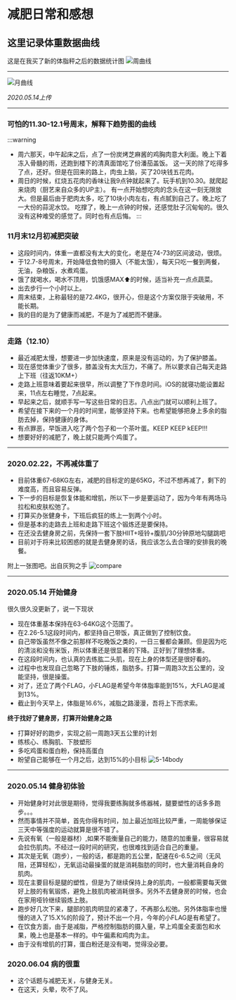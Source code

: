 # 减肥日常和感想


## 这里记录体重数据曲线
这是在我买了新的体脂秤之后的数据统计图
![周曲线](/life/weight_tending.jpg)

---

![月曲线](/life/weight_tending2.jpg)

*2020.05.14上传*

---

### 可怕的11.30-12.1号周末，解释下趋势图的曲线
:::warning
- 周六那天，中午起床之后，点了一份炭烤芝麻酱的鸡胸肉意大利面。晚上下着冻入骨髓的雨，还跑到楼下的清真面馆吃了份潘茄盖饭。
这一天的除了吃得多了点，还好。但是在回来的路上，肉虫上脑，买了20块钱五花肉。
- 周日的时候，红烧五花肉的香味让我9点钟就起来了。玩手机到10.30。就爬起来烧肉（厨艺来自众多的UP主）。
有一点开始想吃肉的念头在这一刻无限放大。但是最后由于肥肉太多，吃了10块小肉左右，有点腻到自己了。晚上吃了一大份的蒜泥水饺。
吃撑了，晚上一点钟的时候，还感觉肚子沉甸甸的。很久没有这种难受的感觉了。同时也有点后悔。
:::

### 11月末12月初减肥突破
- 这段时间内，体重一直都没有太大的变化，老是在74-73的区间波动，很烦。
- 于12.7-8号周末，开始降低食物的摄入（不能太饿），每天只吃一餐到两餐，无油，杂粮饭，水煮鸡蛋。
- 饿了就喝水，喝水不顶用，饥饿感MAX⬆的时候，适当补充一点点蔬菜。
- 出去步行一个小时以上。
- 周末结束，上称最轻的是72.4KG，很开心，但是这个方案仅限于突破用，不能长期。
- 我的目的是为了健康而减肥，不是为了减肥而不健康。

---

### 走路（12.10）
- 最近减肥太慢，想要进一步加快速度，原来是没有运动的，为了保护膝盖。
- 现在感觉体重少了很多，膝盖没有太大压力，不痛了。所以要求自己每天走路上下班（往返10KM+）
- 走路上班意味着要起来很早，所以调整了下作息时间。iOS的就寝功能设置起来，11点左右睡觉，7点起来。
- 早起来之后，就顺手写一写这些日常的日志。八点出门就可以顺利上班了。
- 希望在接下来的一个月的时间里，能够坚持下来。也希望能够把身上多余的脂肪去掉，保持健康的身体。
- 有点罪恶，早饭进入吃了两个包子和一个茶叶蛋。KEEP KEEP kEEP!!!
- 想要好好的减肥了，晚上就只能两个鸡蛋了。

---

### 2020.02.22，不再减体重了
- 目前体重67-68KG左右，减肥的目标定的是65KG，不过不想再减了，剩下的难度高，而且容易反弹。
- 下一步的目标是恢复体能和增肌，所以下一步是要运动了，因为今年有两场马拉松和皮肤松弛了。
- 打算买办张健身卡，下班后疯狂的练上一到两个小时。
- 但是基本的走路去上班和走路下班这个锻炼还是要保持。
- 在还没去健身房之前，先保持一套下肢HIIT+哑铃+腹肌/30分钟原地勾腿跳吧
- 目前对于将来比较困惑的就是去健身房的话，我应该怎么去合理的安排我的晚餐。

附上一张图吧。出自灰狗之手
![compare](/life/change.jpg)

---

### 2020.05.14 开始健身
很久很久没更新了，说一下现状
- 现在体重基本保持在63-64KG这个范围了。
- 在2.26-5.1这段时间内，都坚持自己带饭，真正做到了控制饮食。
- 自己带饭虽然不像之前那样不吃晚饭之类的，一日三餐都会兼顾。但是因为吃的清淡和没有米饭，所以体重还是很显著的下降。正好到了理想体重。
- 在这段时间内，也认真的去练肱二头肌，现在上身的体型还是很好看的。
- 过程中也发现自己忽略了下肢的锤炼，脂肪多。打算一周跑3次五公里的，没能坚持，很是操蛋。
- 对了，还立了两个FLAG，小FLAG是希望今年体脂率能到15%，大FLAG是减到13%。
- 截止到今天早上，体脂是16.6%，减脂之路漫漫，吾将上下而求索。
  
**终于找好了健身房，打算开始健身之路**
- 打算好好的跑步，实现之前一周跑3天五公里的计划
- 练核心、练胸肌、下肢塑形
- 多吃鸡蛋和蛋白粉，保持高蛋白
- 盼望自己能够在一个月之后，达到15%的小目标
![5-14body](/life/5-14body.jpg)

---
### 2020.05.14 健身初体验
- 开始健身时对此很是期待，觉得我要练胸就多练器械，腿要塑性的话多多跑步。。。
- 然而事情并不简单，首先你得有时间，加上最近加班比较严重，一周能够保证三天中等强度的运动就算是很不错了。
- 先说有氧（一般是器材）,如果不能衡量自己的能力，随意的加重量，很容易就会拉伤肌肉。不经过一段时间的研究，也很难找到适合自己的重量。
- 其次是无氧（跑步），一般的话，都是跑的五公里，配速在6-6.5之间（无风阻，还算轻松），无氧运动最操蛋的就是消耗脂肪的同时，也大量消耗自身的肌肉。
- 现在主要目标是腿的塑性，但是为了继续保持上身的肌肉，一般都需要每天做好上肢的有氧锻炼，避免上肢肌肉被消耗很多。另外不去健身房的时候，也会在家用哑铃继续锻炼上肢。
- 跑步好几次下来，腿部的肌肉明显的紧凑了，不再那么松弛。另外体脂率也慢慢的进入了15.X%的阶段了，预计不出一个月，今年的小FLAG是有希望了。
- 在饮食方面，由于是减脂，严格控制脂肪的摄入量，早上鸡蛋全麦面包和水果，晚上也是基本一样的。中午偏素和鸡肉为主。
- 由于没有增肌的打算，蛋白粉还是没有喝，觉得没必要。

### 2020.06.04 病的很重
- 这个话题与减肥无关，与健身无关。
- 在这天，头晕，吹不了风。